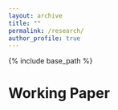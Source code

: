 ```yaml
---
layout: archive
title: ""
permalink: /research/
author_profile: true
---
```


{% include base_path %}

# Working Paper
